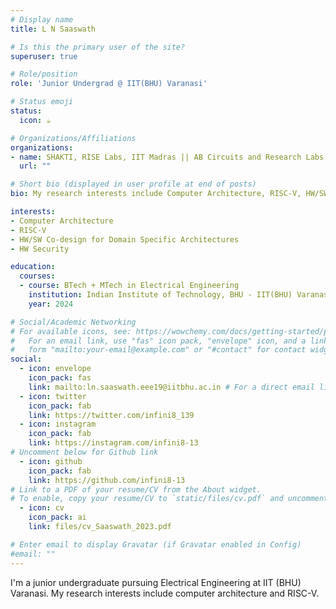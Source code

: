 ```yaml
---
# Display name
title: L N Saaswath

# Is this the primary user of the site?
superuser: true

# Role/position
role: 'Junior Undergrad @ IIT(BHU) Varanasi'

# Status emoji
status:
  icon: ☕️

# Organizations/Affiliations
organizations:
- name: SHAKTI, RISE Labs, IIT Madras || AB Circuits and Research Labs || IIT(BHU)
  url: ""

# Short bio (displayed in user profile at end of posts)
bio: My research interests include Computer Architecture, RISC-V, HW/SW Co-design for Domain Specific Architectures and HW Security.

interests:
- Computer Architecture
- RISC-V
- HW/SW Co-design for Domain Specific Architectures 
- HW Security

education:
  courses:
  - course: BTech + MTech in Electrical Engineering
    institution: Indian Institute of Technology, BHU - IIT(BHU) Varanasi
    year: 2024

# Social/Academic Networking
# For available icons, see: https://wowchemy.com/docs/getting-started/page-builder/#icons
#   For an email link, use "fas" icon pack, "envelope" icon, and a link in the
#   form "mailto:your-email@example.com" or "#contact" for contact widget.
social:
  - icon: envelope
    icon_pack: fas
    link: mailto:ln.saaswath.eee19@iitbhu.ac.in # For a direct email link, use "mailto:ln.saaswath.eee19@iitbhu.ac.in".
  - icon: twitter
    icon_pack: fab
    link: https://twitter.com/infini8_139
  - icon: instagram
    icon_pack: fab
    link: https://instagram.com/infini8-13
# Uncomment below for Github link
  - icon: github
    icon_pack: fab
    link: https://github.com/infini8-13
# Link to a PDF of your resume/CV from the About widget.
# To enable, copy your resume/CV to `static/files/cv.pdf` and uncomment the lines below.
  - icon: cv
    icon_pack: ai
    link: files/cv_Saaswath_2023.pdf

# Enter email to display Gravatar (if Gravatar enabled in Config)
#email: ""
---
```


I'm a junior undergraduate pursuing Electrical Engineering at IIT (BHU) Varanasi. My research interests include computer architecture and RISC-V.
